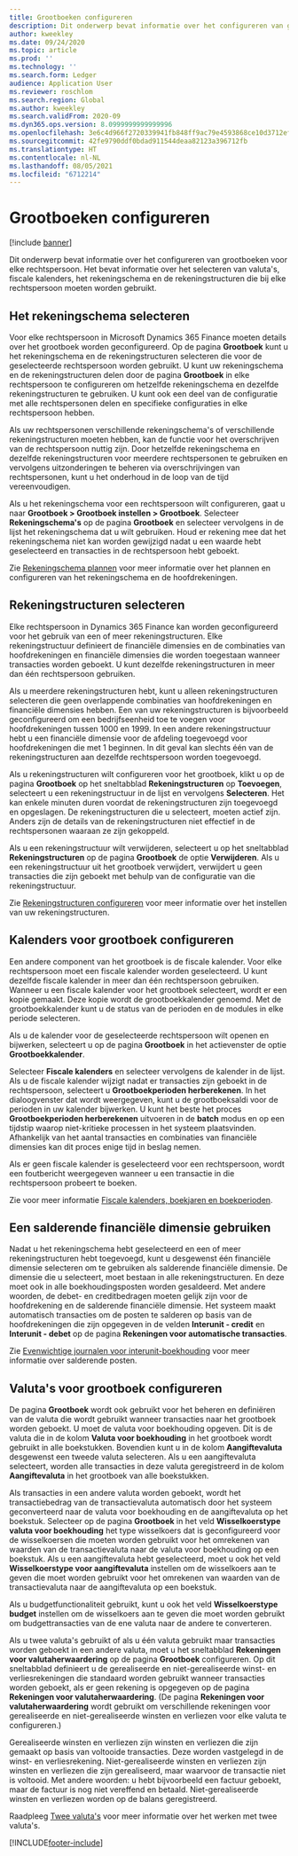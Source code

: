 ```yaml
---
title: Grootboeken configureren
description: Dit onderwerp bevat informatie over het configureren van grootboeken voor elke rechtspersoon. Het bevat informatie over het selecteren van valuta's, fiscale kalenders, het rekeningschema en de rekeningstructuren die bij elke rechtspersoon moeten worden gebruikt.
author: kweekley
ms.date: 09/24/2020
ms.topic: article
ms.prod: ''
ms.technology: ''
ms.search.form: Ledger
audience: Application User
ms.reviewer: roschlom
ms.search.region: Global
ms.author: kweekley
ms.search.validFrom: 2020-09
ms.dyn365.ops.version: 8.0999999999999996
ms.openlocfilehash: 3e6c4d966f2720339941fb848ff9ac79e4593868ce10d3712efbb1ad18a9ceea
ms.sourcegitcommit: 42fe9790ddf0bdad911544deaa82123a396712fb
ms.translationtype: HT
ms.contentlocale: nl-NL
ms.lasthandoff: 08/05/2021
ms.locfileid: "6712214"
---
```

# <a name="configure-ledgers"></a>Grootboeken configureren

[!include [banner](../includes/banner.md)]

Dit onderwerp bevat informatie over het configureren van grootboeken voor elke rechtspersoon. Het bevat informatie over het selecteren van valuta's, fiscale kalenders, het rekeningschema en de rekeningstructuren die bij elke rechtspersoon moeten worden gebruikt.

## <a name="selecting-the-chart-of-accounts"></a>Het rekeningschema selecteren

Voor elke rechtspersoon in Microsoft Dynamics 365 Finance moeten details over het grootboek worden geconfigureerd. Op de pagina **Grootboek** kunt u het rekeningschema en de rekeningstructuren selecteren die voor de geselecteerde rechtspersoon worden gebruikt. U kunt uw rekeningschema en de rekeningstructuren delen door de pagina **Grootboek** in elke rechtspersoon te configureren om hetzelfde rekeningschema en dezelfde rekeningstructuren te gebruiken. U kunt ook een deel van de configuratie met alle rechtspersonen delen en specifieke configuraties in elke rechtspersoon hebben.

Als uw rechtspersonen verschillende rekeningschema's of verschillende rekeningstructuren moeten hebben, kan de functie voor het overschrijven van de rechtspersoon nuttig zijn. Door hetzelfde rekeningschema en dezelfde rekeningstructuren voor meerdere rechtspersonen te gebruiken en vervolgens uitzonderingen te beheren via overschrijvingen van rechtspersonen, kunt u het onderhoud in de loop van de tijd vereenvoudigen.

Als u het rekeningschema voor een rechtspersoon wilt configureren, gaat u naar **Grootboek \> Grootboek instellen \> Grootboek**. Selecteer **Rekeningschema's** op de pagina **Grootboek** en selecteer vervolgens in de lijst het rekeningschema dat u wilt gebruiken. Houd er rekening mee dat het rekeningschema niet kan worden gewijzigd nadat u een waarde hebt geselecteerd en transacties in de rechtspersoon hebt geboekt.

Zie [Rekeningschema plannen](plan-chart-of-accounts.md) voor meer informatie over het plannen en configureren van het rekeningschema en de hoofdrekeningen.

## <a name="selecting-account-structures"></a>Rekeningstructuren selecteren

Elke rechtspersoon in Dynamics 365 Finance kan worden geconfigureerd voor het gebruik van een of meer rekeningstructuren. Elke rekeningstructuur definieert de financiële dimensies en de combinaties van hoofdrekeningen en financiële dimensies die worden toegestaan wanneer transacties worden geboekt. U kunt dezelfde rekeningstructuren in meer dan één rechtspersoon gebruiken.

Als u meerdere rekeningstructuren hebt, kunt u alleen rekeningstructuren selecteren die geen overlappende combinaties van hoofdrekeningen en financiële dimensies hebben. Een van uw rekeningstructuren is bijvoorbeeld geconfigureerd om een bedrijfseenheid toe te voegen voor hoofdrekeningen tussen 1000 en 1999. In een andere rekeningstructuur hebt u een financiële dimensie voor de afdeling toegevoegd voor hoofdrekeningen die met 1 beginnen. In dit geval kan slechts één van de rekeningstructuren aan dezelfde rechtspersoon worden toegevoegd.

Als u rekeningstructuren wilt configureren voor het grootboek, klikt u op de pagina **Grootboek** op het sneltabblad **Rekeningstructuren** op **Toevoegen**, selecteert u een rekeningstructuur in de lijst en vervolgens **Selecteren**. Het kan enkele minuten duren voordat de rekeningstructuren zijn toegevoegd en opgeslagen. De rekeningstructuren die u selecteert, moeten actief zijn. Anders zijn de details van de rekeningstructuren niet effectief in de rechtspersonen waaraan ze zijn gekoppeld.

Als u een rekeningstructuur wilt verwijderen, selecteert u op het sneltabblad **Rekeningstructuren** op de pagina **Grootboek** de optie **Verwijderen**. Als u een rekeningstructuur uit het grootboek verwijdert, verwijdert u geen transacties die zijn geboekt met behulp van de configuratie van die rekeningstructuur.

Zie [Rekeningstructuren configureren](configure-account-structures.md) voor meer informatie over het instellen van uw rekeningstructuren.

## <a name="configuring-calendars-for-the-ledger"></a>Kalenders voor grootboek configureren

Een andere component van het grootboek is de fiscale kalender. Voor elke rechtspersoon moet een fiscale kalender worden geselecteerd. U kunt dezelfde fiscale kalender in meer dan één rechtspersoon gebruiken. Wanneer u een fiscale kalender voor het grootboek selecteert, wordt er een kopie gemaakt. Deze kopie wordt de grootboekkalender genoemd. Met de grootboekkalender kunt u de status van de perioden en de modules in elke periode selecteren.

Als u de kalender voor de geselecteerde rechtspersoon wilt openen en bijwerken, selecteert u op de pagina **Grootboek** in het actievenster de optie **Grootboekkalender**.

Selecteer **Fiscale kalenders** en selecteer vervolgens de kalender in de lijst. Als u de fiscale kalender wijzigt nadat er transacties zijn geboekt in de rechtspersoon, selecteert u **Grootboekperioden herberekenen**. In het dialoogvenster dat wordt weergegeven, kunt u de grootboeksaldi voor de perioden in uw kalender bijwerken. U kunt het beste het proces **Grootboekperioden herberekenen** uitvoeren in de **batch** modus en op een tijdstip waarop niet-kritieke processen in het systeem plaatsvinden. Afhankelijk van het aantal transacties en combinaties van financiële dimensies kan dit proces enige tijd in beslag nemen.

Als er geen fiscale kalender is geselecteerd voor een rechtspersoon, wordt een foutbericht weergegeven wanneer u een transactie in die rechtspersoon probeert te boeken.

Zie voor meer informatie [Fiscale kalenders, boekjaren en boekperioden](../budgeting/fiscal-calendars-fiscal-years-periods.md).

## <a name="using-a-balancing-financial-dimension"></a>Een salderende financiële dimensie gebruiken

Nadat u het rekeningschema hebt geselecteerd en een of meer rekeningstructuren hebt toegevoegd, kunt u desgewenst één financiële dimensie selecteren om te gebruiken als salderende financiële dimensie. De dimensie die u selecteert, moet bestaan in alle rekeningstructuren. En deze moet ook in alle boekhoudingsposten worden gesaldeerd. Met andere woorden, de debet- en creditbedragen moeten gelijk zijn voor de hoofdrekening en de salderende financiële dimensie. Het systeem maakt automatisch transacties om de posten te salderen op basis van de hoofdrekeningen die zijn opgegeven in de velden **Interunit - credit** en **Interunit - debet** op de pagina **Rekeningen voor automatische transacties**.

Zie [Evenwichtige journalen voor interunit-boekhouding](example-balanced-journals-interunit-accounting.md) voor meer informatie over salderende posten.

## <a name="configuring-currencies-for-the-ledger"></a>Valuta's voor grootboek configureren

De pagina **Grootboek** wordt ook gebruikt voor het beheren en definiëren van de valuta die wordt gebruikt wanneer transacties naar het grootboek worden geboekt. U moet de valuta voor boekhouding opgeven. Dit is de valuta die in de kolom **Valuta voor boekhouding** in het grootboek wordt gebruikt in alle boekstukken. Bovendien kunt u in de kolom **Aangiftevaluta** desgewenst een tweede valuta selecteren. Als u een aangiftevaluta selecteert, worden alle transacties in deze valuta geregistreerd in de kolom **Aangiftevaluta** in het grootboek van alle boekstukken.

Als transacties in een andere valuta worden geboekt, wordt het transactiebedrag van de transactievaluta automatisch door het systeem geconverteerd naar de valuta voor boekhouding en de aangiftevaluta op het boekstuk. Selecteer op de pagina **Grootboek** in het veld **Wisselkoerstype valuta voor boekhouding** het type wisselkoers dat is geconfigureerd voor de wisselkoersen die moeten worden gebruikt voor het omrekenen van waarden van de transactievaluta naar de valuta voor boekhouding op een boekstuk. Als u een aangiftevaluta hebt geselecteerd, moet u ook het veld **Wisselkoerstype voor aangiftevaluta** instellen om de wisselkoers aan te geven die moet worden gebruikt voor het omrekenen van waarden van de transactievaluta naar de aangiftevaluta op een boekstuk.

Als u budgetfunctionaliteit gebruikt, kunt u ook het veld **Wisselkoerstype budget** instellen om de wisselkoers aan te geven die moet worden gebruikt om budgettransacties van de ene valuta naar de andere te converteren.

Als u twee valuta's gebruikt of als u één valuta gebruikt maar transacties worden geboekt in een andere valuta, moet u het sneltabblad **Rekeningen voor valutaherwaardering** op de pagina **Grootboek** configureren. Op dit sneltabblad definieert u de gerealiseerde en niet-gerealiseerde winst- en verliesrekeningen die standaard worden gebruikt wanneer transacties worden geboekt, als er geen rekening is opgegeven op de pagina **Rekeningen voor valutaherwaardering**. (De pagina **Rekeningen voor valutaherwaardering** wordt gebruikt om verschillende rekeningen voor gerealiseerde en niet-gerealiseerde winsten en verliezen voor elke valuta te configureren.)

Gerealiseerde winsten en verliezen zijn winsten en verliezen die zijn gemaakt op basis van voltooide transacties. Deze worden vastgelegd in de winst- en verliesrekening. Niet-gerealiseerde winsten en verliezen zijn winsten en verliezen die zijn gerealiseerd, maar waarvoor de transactie niet is voltooid. Met andere woorden: u hebt bijvoorbeeld een factuur geboekt, maar de factuur is nog niet vereffend en betaald. Niet-gerealiseerde winsten en verliezen worden op de balans geregistreerd.

Raadpleeg [Twee valuta's](dual-currency.md) voor meer informatie over het werken met twee valuta's.


[!INCLUDE[footer-include](../../includes/footer-banner.md)]
